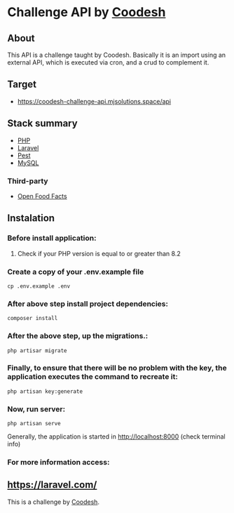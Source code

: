 # Challenge API by [Coodesh](https://coodesh.com/)

## About

This API is a challenge taught by Coodesh. Basically it is an import using an external API, which is executed via cron, and a crud to complement it.

## Target

-   https://coodesh-challenge-api.mjsolutions.space/api

## Stack summary

-   [PHP](https://www.php.net/docs.php)
-   [Laravel](https://laravel.com/)
-   [Pest](https://pestphp.com/docs)
-   [MySQL](https://dev.mysql.com/doc/)

### Third-party

-   [Open Food Facts](https://br.openfoodfacts.org/data)

## Instalation

### Before install application:

1.  Check if your PHP version is equal to or greater than 8.2

### Create a copy of your .env.example file

    cp .env.example .env

### After above step install project dependencies:

    composer install

### After the above step, up the migrations.:

    php artisar migrate

### Finally, to ensure that there will be no problem with the key, the application executes the command to recreate it:

    php artisan key:generate

### Now, run server:

    php artisan serve

Generally, the application is started in [http://localhost:8000](http://localhost:8000) (check terminal info)

### For more information access:

## https://laravel.com/

This is a challenge by [Coodesh](https://coodesh.com/).
